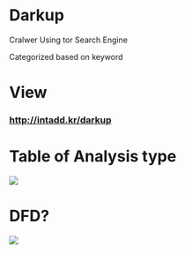 # Darkup 
<p>Cralwer Using tor Search Engine</p>
<p>Categorized based on keyword</p>

# View
### http://intadd.kr/darkup


# Table of Analysis type
<img src="http://intadd.kr/darkup/image/t.png">


# DFD?
<img src="http://intadd.kr/darkup/image/p.png">
